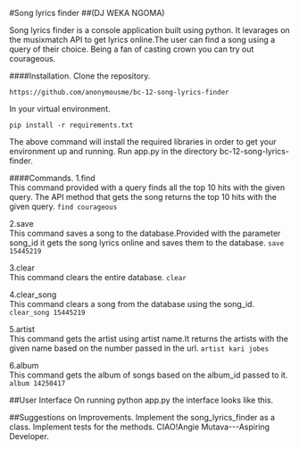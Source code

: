 #Song lyrics finder
##(DJ WEKA NGOMA)

Song lyrics finder is a console application built using python. It levarages on the musixmatch API to get lyrics online.The user can find a song using a query of their choice. Being a fan of casting crown you can try out courageous.

####Installation.
Clone the repository.
```
https://github.com/anonymousme/bc-12-song-lyrics-finder 
```
In your virtual environment.
```
pip install -r requirements.txt
```
The above command will install the required libraries in order to get your environment up and running. Run app.py in the directory bc-12-song-lyrics-finder.

####Commands.
1.find<br/>
This command provided with a query finds all the top 10 hits with the given query. The API method that gets the song returns the top 10 hits with the given query.
```find courageous```

2.save <br/>
This command saves a song to the database.Provided with the parameter song_id it gets the song lyrics online and saves them to the database.
```save 15445219```

3.clear<br/>
This command clears the entire database.
```clear```

4.clear_song<br/>
This command clears a song from the database using the song_id.
```clear_song 15445219```

5.artist<br/>
This command gets the artist using artist name.It returns the artists with the given name based on the number passed in the url.
```artist kari jobes```

6.album<br>
This command gets the album of songs based on the album_id passed to it.
```album 14250417```

##User Interface 
On running python app.py the interface looks like this.


##Suggestions on Improvements.
Implement the song_lyrics_finder as a class.
Implement tests for the methods.
CIAO!Angie Mutava---Aspiring Developer.